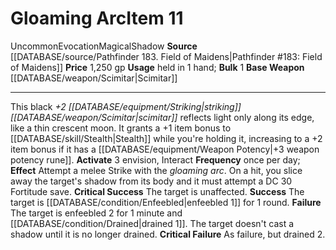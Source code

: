 ﻿---
base_item: '[[DATABASE/weapon/Scimitar|Scimitar]]'
bulk: '1'
id: '1716'
item_category: Weapons
item_subcategory: Specific Magic Weapons
level: '11'
name: Gloaming Arc
price: 1,250 gp
rarity: Uncommon
school: Evocation
source: '[[DATABASE/source/Pathfinder 183. Field of Maidens|Pathfinder #183: Field
  of Maidens]]'
trait:
- '[[DATABASE/trait/Evocation|Evocation]]'
- '[[DATABASE/trait/Magical|Magical]]'
- '[[DATABASE/trait/Shadow|Shadow]]'
- '[[DATABASE/trait/Uncommon|Uncommon]]'
type: Item
usage: held in 1 hand

---
# Gloaming Arc<span class="item-type">Item 11</span>

<span class="trait-uncommon item-trait">Uncommon</span><span class="item-trait">Evocation</span><span class="item-trait">Magical</span><span class="item-trait">Shadow</span>
**Source** [[DATABASE/source/Pathfinder 183. Field of Maidens|Pathfinder #183: Field of Maidens]]
**Price** 1,250 gp
**Usage** held in 1 hand; **Bulk** 1
**Base Weapon** [[DATABASE/weapon/Scimitar|Scimitar]]

---
This black _+2 [[DATABASE/equipment/Striking|striking]] [[DATABASE/weapon/Scimitar|scimitar]]_ reflects light only along its edge, like a thin crescent moon. It grants a +1 item bonus to [[DATABASE/skill/Stealth|Stealth]] while you're holding it, increasing to a +2 item bonus if it has a [[DATABASE/equipment/Weapon Potency|+3 weapon potency rune]].
**Activate** <span class="action-icon">3</span> envision, Interact **Frequency** once per day; **Effect** Attempt a melee Strike with the _gloaming arc_. On a hit, you slice away the target's shadow from its body and it must attempt a DC 30 Fortitude save.
**Critical Success** The target is unaffected.
**Success** The target is [[DATABASE/condition/Enfeebled|enfeebled 1]] for 1 round.
**Failure** The target is enfeebled 2 for 1 minute and [[DATABASE/condition/Drained|drained 1]]. The target doesn't cast a shadow until it is no longer drained.
**Critical Failure** As failure, but drained 2.
